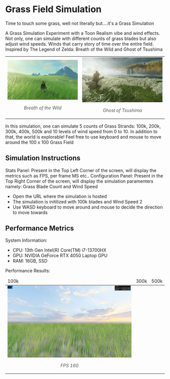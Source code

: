 # Grass Field Simulation

Time to touch some grass, well not literally but....it's a Grass Simulation

A Grass Simulation Experiment with a Toon Realism vibe and wind effects. Not only, one can simulate with different counts of grass blades but also adjust wind speeds. Winds that carry story of time over the entire field. Inspired by The Legend of Zelda: Breath of the Wild and Ghost of Tsushima

<div align="center">
<table>
  <tbody>
    <tr>
      <td >
        <img src="images/zelda.jpg" width="100%">
        <p style="text-align: center; font-style: italic; font-size: 14px; color: #555;">
          Breath of the Wild
        </p>
      </td>
      <td>
        <img src="images/tsushima.jpg" width="100%">
        <p style="text-align: center; font-style: italic; font-size: 14px; color: #555;">
          Ghost of Tsushima
        </p>
      </td>
    </tr>
  </tbody>
</table>
</div>

In this simulation, one can simulate 5 counts of Grass Strands: 100k, 200k, 300k, 400k, 500k and 10 levels of wind speed from 0 to 10. In addition to that, the world is explorable! Feel free to use keyboard and mouse to move around the 100 x 100 Grass Field

## Simulation Instructions

Stats Panel: Present in the Top Left Corner of the screen, will display the metrics such as FPS, per frame MS etc..
Configuration Panel: Present in the Top Right Corner of the screen, will display the simulation paramenters namely: Grass Blade Count and Wind Speed

- Open the URL where the simulation is hosted
- The simulation is initilized with 100k blades and Wind Speed 2
- Use WASD keyboard to move around and mouse to decide the direction to move towards

## Performance Metrics

System Information: 
- CPU: 13th Gen Intel(R) Core(TM) i7-13700HX
- GPU: NVIDIA GeForce RTX 4050 Laptop GPU
- RAM: 16GB, SSD

Performance Results:
<div align="center">
<table>
  <thead>
    <td> 100k </td>
    <td> 300k </td>
    <td> 500k </td>
  <tbody>
    <tr>
      <td>  <img src="images/100K.png" width="100%">
        <p style="text-align: center; font-style: italic; font-size: 14px; color: #555;">
          FPS 160
        </p>
      </td>
    </tr>
    <tr></tr>
    <tr></tr>
  </tbody>
</table>
</div>

